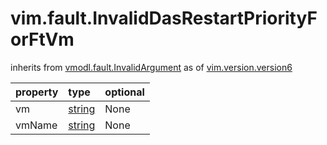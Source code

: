 vim.fault.InvalidDasRestartPriorityForFtVm
==========================================
inherits from [vmodl.fault.InvalidArgument](docs/vmodl.fault.InvalidArgument.md)
as of [vim.version.version6](docs/vim.version.md)

| property | type | optional |
|:---------|:-----|:---------|
| vm | [string](string.md "string") | None |
| vmName | [string](string.md "string") | None |

